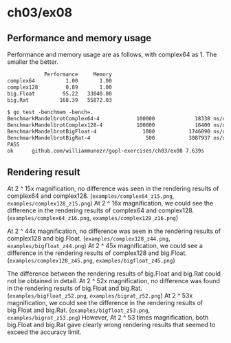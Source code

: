 # ch03/ex08

## Performance and memory usage

Performance and memory usage are as follows, with complex64 as 1.
The smaller the better.

```txt
            Performance     Memory
complex64          1.00       1.00
complex128         0.89       1.00
big.Float         95.22   33040.00
big.Rat          168.39   55872.03
```

```txt
$ go test -benchmem -bench=.
BenchmarkMandelbrotComplex64-4            100000             18338 ns/op              30 B/op         25 allocs/op
BenchmarkMandelbrotComplex128-4           100000             16400 ns/op              30 B/op         25 allocs/op
BenchmarkMandelbrotBigFloat-4               1000           1746090 ns/op          991200 B/op      11827 allocs/op
BenchmarkMandelbrotBigRat-4                  500           3087937 ns/op         1676161 B/op      36621 allocs/op
PASS
ok      github.com/williammunozr/gopl-exercises/ch03/ex08 7.639s
```

## Rendering result

At 2 ^ 15x magnification, no difference was seen in the rendering results of complex64 and complex128. (`examples/complex64_z15.png`, `examples/complex128_z15.png`)
At 2 ^ 16x magnification, we could see the difference in the rendering results of complex64 and complex128. (`examples/complex64_z16.png`, `examples/complex128_z16.png`)

At 2 ^ 44x magnification, no difference was seen in the rendering results of complex128 and big.Float. (`examples/complex128_z44.png`, `examples/bigfloat_z44.png`)
At 2 ^ 45x magnification, we could see a difference in the rendering results of complex128 and big.Float. (`examples/complex128_z45.png`, `examples/bigfloat_z45.png`)

The difference between the rendering results of big.Float and big.Rat could not be obtained in detail.
At 2 ^ 52x magnification, no difference was found in the rendering results of big.Float and big.Rat. (`examples/bigfloat_z52.png`, `examples/bigrat_z52.png`)
At 2 ^ 53x magnification, we could see the difference in the rendering results of big.Float and big.Rat. (`examples/bigfloat_z53.png`, `examples/bigrat_z53.png`)
However,
At 2 ^ 53 times magnification, both big.Float and big.Rat gave clearly wrong rendering results that seemed to exceed the accuracy limit.
